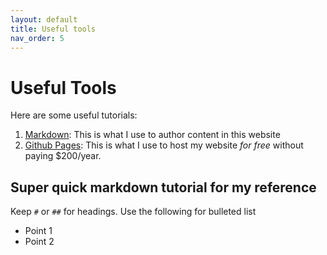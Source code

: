 ```yaml
---
layout: default
title: Useful tools
nav_order: 5
---
```


# Useful Tools

Here are some useful tutorials:

1. [Markdown](https://guides.github.com/features/mastering-markdown/): This is what I use to author content in this website
2. [Github Pages](https://guides.github.com/features/pages/): This is what I use to host my website *for free* without paying $200/year.

## Super quick markdown tutorial for my reference

Keep `#` or `##` for headings. Use the following for bulleted list

* Point 1
* Point 2

